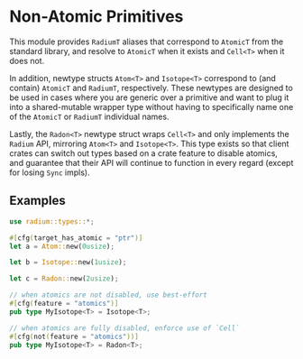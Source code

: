 # Non-Atomic Primitives

This module provides `RadiumT` aliases that correspond to `AtomicT` from the
standard library, and resolve to `AtomicT` when it exists and `Cell<T>` when it
does not.

In addition, newtype structs `Atom<T>` and `Isotope<T>` correspond to (and
contain) `AtomicT` and `RadiumT`, respectively. These newtypes are designed to
be used in cases where you are generic over a primitive and want to plug it into
a shared-mutable wrapper type without having to specifically name one of the
`AtomicT` or `RadiumT` individual names.

Lastly, the `Radon<T>` newtype struct wraps `Cell<T>` and only implements the
`Radium` API, mirroring `Atom<T>` and `Isotope<T>`. This type exists so that
client crates can switch out types based on a crate feature to disable atomics,
and guarantee that their API will continue to function in every regard (except
for losing `Sync` impls).

## Examples

```rust
use radium::types::*;

#[cfg(target_has_atomic = "ptr")]
let a = Atom::new(0usize);

let b = Isotope::new(1usize);

let c = Radon::new(2usize);

// when atomics are not disabled, use best-effort
#[cfg(feature = "atomics")]
pub type MyIsotope<T> = Isotope<T>;

// when atomics are fully disabled, enforce use of `Cell`
#[cfg(not(feature = "atomics"))]
pub type MyIsotope<T> = Radon<T>;
```
